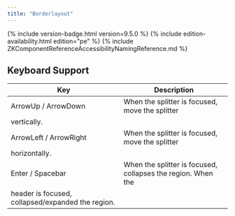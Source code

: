 ```yaml
---
title: "Borderlayout"
---
```


 {% include
version-badge.html version=9.5.0 %} <!--REQUIRED ZK EDITION: PE -->
{% include edition-availability.html edition="pe" %} {% include
ZKComponentReferenceAccessibilityNamingReference.md %}

## Keyboard Support

| Key | Description |
|---|---|
| ArrowUp / ArrowDown | When the splitter is focused, move the splitter
vertically. |
| ArrowLeft / ArrowRight | When the splitter is focused, move the splitter
horizontally. |
| Enter / Spacebar | When the splitter is focused, collapses the region. When the
header is focused, collapsed/expanded the region. |
